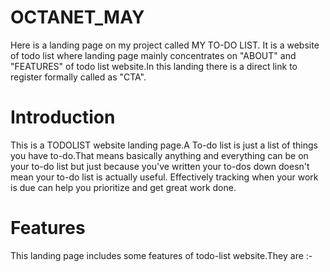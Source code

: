# OCTANET_MAY
Here is a landing page on my project called MY TO-DO LIST. It is a website of todo list where landing page mainly concentrates on "ABOUT" and "FEATURES" of todo list website.In this landing there is a direct link to register formally called as "CTA".
# Introduction
This is a TODOLIST website landing page.A To-do list is just a list of things you have to-do.That means basically anything and everything can be on your to-do list but just because you've written your to-dos down doesn't mean your to-do list is actually useful. Effectively tracking when your work is due can help you prioritize and get great work done.
# Features
This landing page includes some features of todo-list website.They are :-
 
